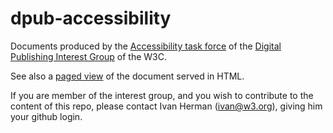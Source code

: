 dpub-accessibility
==================

Documents produced by the [Accessibility task force](https://www.w3.org/dpub/IG/wiki/Task_Forces/Accessibility) of the [Digital Publishing Interest Group](http://www.w3.org/dpub/IG) of the W3C.

See also a [paged view](http://w3c.github.io/dpub-accessibility/) of the document served in HTML.

If you are member of the interest group, and you wish to contribute to the content of this repo, please contact Ivan Herman (<ivan@w3.org>), giving him your github login.
